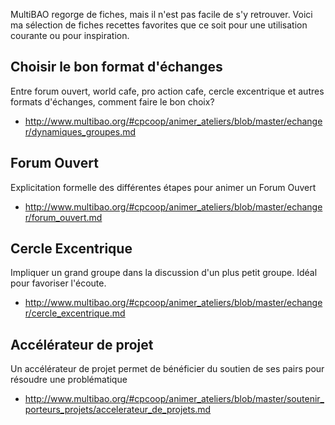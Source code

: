 <!--

---
title: Sélection fiches MultiBAO 
description: MultiBAO regorge de fiches, mais il n'est pas facile de s'y retrouver. Voici ma sélection de fiches recettes favorites que ce soit pour une utilisation courante ou pour inspiration.
image_url: 
---

-->

MultiBAO regorge de fiches, mais il n'est pas facile de s'y retrouver. Voici ma sélection de fiches recettes favorites que ce soit pour une utilisation courante ou pour inspiration.

## Choisir le bon format d'échanges

Entre forum ouvert, world cafe, pro action cafe, cercle excentrique et autres formats d'échanges, comment faire le bon choix?

- http://www.multibao.org/#cpcoop/animer_ateliers/blob/master/echanger/dynamiques_groupes.md

## Forum Ouvert

Explicitation formelle des différentes étapes pour animer un Forum Ouvert

- http://www.multibao.org/#cpcoop/animer_ateliers/blob/master/echanger/forum_ouvert.md


## Cercle Excentrique

Impliquer un grand groupe dans la discussion d'un plus petit groupe. Idéal pour favoriser l'écoute.

- http://www.multibao.org/#cpcoop/animer_ateliers/blob/master/echanger/cercle_excentrique.md

## Accélérateur de projet
Un accélérateur de projet permet de bénéficier du soutien de ses pairs pour résoudre une problématique
- http://www.multibao.org/#cpcoop/animer_ateliers/blob/master/soutenir_porteurs_projets/accelerateur_de_projets.md
